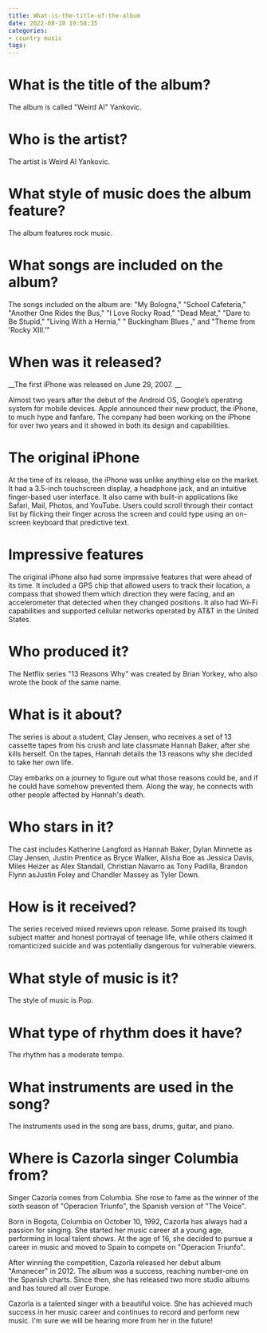 ```yaml
---
title: What-is-the-title-of-the-album
date: 2022-08-10 19:58:35
categories:
- country music
tags:
---
```



#  What is the title of the album?

The album is called "Weird Al" Yankovic.

# Who is the artist?

The artist is Weird Al Yankovic.

# What style of music does the album feature?

The album features rock music.

# What songs are included on the album?

The songs included on the album are: "My Bologna," "School Cafeteria," "Another One Rides the Bus," "I Love Rocky Road," "Dead Meat," "Dare to Be Stupid," "Living With a Hernia," " Buckingham Blues ," and "Theme from 'Rocky XIII.'”

#  When was it released?

__The first iPhone was released on June 29, 2007. __

Almost two years after the debut of the Android OS, Google’s operating system for mobile devices. Apple announced their new product, the iPhone, to much hype and fanfare. The company had been working on the iPhone for over two years and it showed in both its design and capabilities.

# The original iPhone

At the time of its release, the iPhone was unlike anything else on the market. It had a 3.5-inch touchscreen display, a headphone jack, and an intuitive finger-based user interface. It also came with built-in applications like Safari, Mail, Photos, and YouTube. Users could scroll through their contact list by flicking their finger across the screen and could type using an on-screen keyboard that predictive text.

# Impressive features

The original iPhone also had some impressive features that were ahead of its time. It included a GPS chip that allowed users to track their location, a compass that showed them which direction they were facing, and an accelerometer that detected when they changed positions. It also had Wi-Fi capabilities and supported cellular networks operated by AT&T in the United States.

#  Who produced it?

The Netflix series "13 Reasons Why" was created by Brian Yorkey, who also wrote the book of the same name.



# What is it about?

The series is about a student, Clay Jensen, who receives a set of 13 cassette tapes from his crush and late classmate Hannah Baker, after she kills herself. On the tapes, Hannah details the 13 reasons why she decided to take her own life.

Clay embarks on a journey to figure out what those reasons could be, and if he could have somehow prevented them. Along the way, he connects with other people affected by Hannah's death.



# Who stars in it?

The cast includes Katherine Langford as Hannah Baker, Dylan Minnette as Clay Jensen, Justin Prentice as Bryce Walker, Alisha Boe as Jessica Davis, Miles Heizer as Alex Standall, Christian Navarro as Tony Padilla, Brandon Flynn asJustin Foley and Chandler Massey as Tyler Down.



# How is it received?

The series received mixed reviews upon release. Some praised its tough subject matter and honest portrayal of teenage life, while others claimed it romanticized suicide and was potentially dangerous for vulnerable viewers.

#  What style of music is it?

The style of music is Pop.

# What type of rhythm does it have?

The rhythm has a moderate tempo.

# What instruments are used in the song?

The instruments used in the song are bass, drums, guitar, and piano.

#  Where is Cazorla singer Columbia from?

Singer Cazorla comes from Columbia. She rose to fame as the winner of the sixth season of "Operacion Triunfo", the Spanish version of "The Voice".

Born in Bogota, Columbia on October 10, 1992, Cazorla has always had a passion for singing. She started her music career at a young age, performing in local talent shows. At the age of 16, she decided to pursue a career in music and moved to Spain to compete on "Operacion Triunfo".

After winning the competition, Cazorla released her debut album "Amanecer" in 2012. The album was a success, reaching number-one on the Spanish charts. Since then, she has released two more studio albums and has toured all over Europe.

Cazorla is a talented singer with a beautiful voice. She has achieved much success in her music career and continues to record and perform new music. I'm sure we will be hearing more from her in the future!